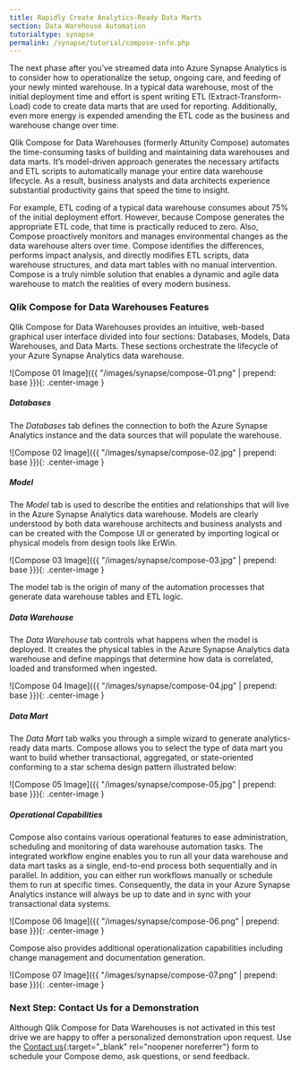 ```yaml
---
title: Rapidly Create Analytics-Ready Data Marts
section: Data Warehouse Automation
tutorialtype: synapse
permalink: /synapse/tutorial/compose-info.php
---
```


The next phase after you’ve streamed data into Azure Synapse Analytics is to consider how to
operationalize the setup, ongoing care, and feeding of your newly minted
warehouse. In a typical data warehouse, most of the initial deployment time and
effort is spent writing ETL (Extract-Transform-Load) code to create data marts
that are used for reporting.  Additionally, even more energy is expended
amending the ETL code as the business and warehouse change over time. 

Qlik Compose for Data Warehouses (formerly Attunity Compose) automates the time-consuming
tasks of building and maintaining data warehouses and data marts. It’s
model-driven approach generates the necessary artifacts and ETL scripts to
automatically manage your entire data warehouse lifecycle. As a result,
business analysts and data architects experience substantial productivity gains
that speed the time to insight. 

For example, ETL coding of a typical data warehouse consumes about 75% of the
initial deployment effort. However, because Compose generates the appropriate
ETL code, that time is practically reduced to zero. Also, Compose proactively
monitors and manages environmental changes as the data warehouse alters over
time. Compose identifies the differences, performs impact analysis, and
directly modifies ETL scripts, data warehouse structures, and data mart tables
with no manual intervention. Compose is a truly nimble solution that enables a
dynamic and agile data warehouse to match the realities of every modern
business.


### Qlik Compose for Data Warehouses Features

Qlik Compose for Data Warehouses provides an intuitive, web-based graphical
user interface divided into four sections: Databases, Models, Data Warehouses,
and Data Marts. These sections orchestrate the lifecycle of your Azure Synapse Analytics data
warehouse.

![Compose 01 Image]({{ "/images/synapse/compose-01.png" | prepend: base }}){: .center-image }

##### Databases

The *Databases* tab defines the connection to both the Azure Synapse Analytics instance and the
data sources that will populate the warehouse.

![Compose 02 Image]({{ "/images/synapse/compose-02.jpg" | prepend: base }}){: .center-image }

##### Model 

The *Model* tab is used to describe the entities and relationships that will live
in the Azure Synapse Analytics data warehouse. Models are clearly understood by both data
warehouse architects and business analysts and can be created with the Compose
UI or generated by importing logical or physical models from design tools like
ErWin.

![Compose 03 Image]({{ "/images/synapse/compose-03.jpg" | prepend: base }}){: .center-image }

The model tab is the origin of many of the automation processes that generate
data warehouse tables and ETL logic.

##### Data Warehouse

The *Data Warehouse* tab controls what happens when the model is deployed. It
creates the physical tables in the Azure Synapse Analytics data warehouse and define mappings
that determine how data is correlated, loaded and transformed when ingested.

![Compose 04 Image]({{ "/images/synapse/compose-04.jpg" | prepend: base }}){: .center-image }

##### Data Mart

The *Data Mart* tab walks you through a simple wizard to generate analytics-ready
data marts. Compose allows you to select the type of data mart you want to
build whether transactional, aggregated, or state-oriented conforming to a star
schema design pattern illustrated below:

![Compose 05 Image]({{ "/images/synapse/compose-05.jpg" | prepend: base }}){: .center-image }

##### Operational Capabilities

Compose also contains various operational features to ease administration,
scheduling and monitoring of data warehouse automation tasks. The integrated
workflow engine enables you to run all your data warehouse and data mart tasks
as a single, end-to-end process both sequentially and in parallel. In addition,
you can either run workflows manually or schedule them to run at specific
times. Consequently, the data in your Azure Synapse Analytics instance will always be up to
date and in sync with your transactional data systems.  

![Compose 06 Image]({{ "/images/synapse/compose-06.png" | prepend: base }}){: .center-image }

Compose also provides additional operationalization capabilities including
change management and documentation generation.

![Compose 07 Image]({{ "/images/synapse/compose-07.png" | prepend: base }}){: .center-image }

### Next Step: Contact Us for a Demonstration

Although Qlik Compose for Data Warehouses is not activated in this test
drive we are happy to offer a personalized demonstration upon request. Use the
[Contact us](https://www.qlik.com/us/try-or-buy/buy-now?campaignid=7013z000000j5hi){:target="_blank" rel="noopener noreferrer"}
form to schedule your Compose demo, ask questions, or send feedback.
